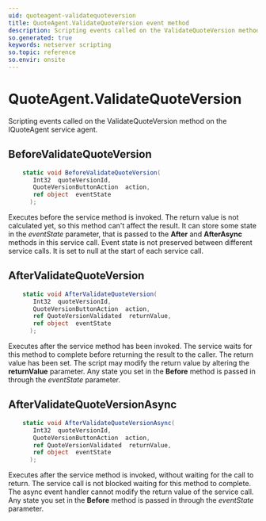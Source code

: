 ```yaml
---
uid: quoteagent-validatequoteversion
title: QuoteAgent.ValidateQuoteVersion event method
description: Scripting events called on the ValidateQuoteVersion method on the QuoteAgent service agent.
so.generated: true
keywords: netserver scripting
so.topic: reference
so.envir: onsite
---
```

# QuoteAgent.ValidateQuoteVersion

Scripting events called on the <see cref='M:IQuoteAgent.ValidateQuoteVersion'>ValidateQuoteVersion</see> method on the <see cref='IQuoteAgent'>IQuoteAgent</see>  service agent.

## BeforeValidateQuoteVersion
```cs
    static void BeforeValidateQuoteVersion(
       Int32  quoteVersionId,
       QuoteVersionButtonAction  action,
       ref object  eventState
      );
```
Executes before the service method is invoked.
The return value is not calculated yet, so this method can't affect the result.
It can store some state in the *eventState* parameter, that is passed to the **After** and **AfterAsync** methods in this service call.
Event state is not preserved between different service calls. It is set to null at the start of each service call.
## AfterValidateQuoteVersion
```cs
    static void AfterValidateQuoteVersion(
       Int32  quoteVersionId,
       QuoteVersionButtonAction  action,
       ref QuoteVersionValidated  returnValue,
       ref object  eventState
      );
```
Executes after the service method has been invoked. The service waits for this method to complete before returning the result to the caller.
The return value has been set. The script may modify the return value by altering the **returnValue** parameter.
Any state you set in the **Before** method is passed in through the *eventState* parameter.
## AfterValidateQuoteVersionAsync
```cs
    static void AfterValidateQuoteVersionAsync(
       Int32  quoteVersionId,
       QuoteVersionButtonAction  action,
       ref QuoteVersionValidated  returnValue,
       ref object  eventState
      );
```
Executes after the service method is invoked, without waiting for the call to return.
The service call is not blocked waiting for this method to complete.
The async event handler cannot modify the return value of the service call.
Any state you set in the **Before** method is passed in through the *eventState* parameter.

